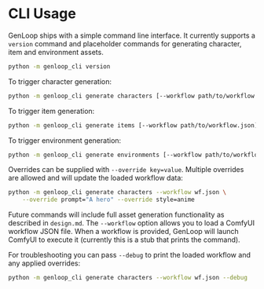 # CLI Usage

GenLoop ships with a simple command line interface. It currently supports a `version` command and placeholder commands for generating character, item and environment assets.

```bash
python -m genloop_cli version
```

To trigger character generation:

```bash
python -m genloop_cli generate characters [--workflow path/to/workflow.json]
```

To trigger item generation:

```bash
python -m genloop_cli generate items [--workflow path/to/workflow.json]
```

To trigger environment generation:

```bash
python -m genloop_cli generate environments [--workflow path/to/workflow.json]
```

Overrides can be supplied with `--override key=value`. Multiple overrides are
allowed and will update the loaded workflow data:

```bash
python -m genloop_cli generate characters --workflow wf.json \
    --override prompt="A hero" --override style=anime
```

Future commands will include full asset generation functionality as described in `design.md`.
The `--workflow` option allows you to load a ComfyUI workflow JSON file.
When a workflow is provided, GenLoop will launch ComfyUI to execute it (currently this is a stub that prints the command).

For troubleshooting you can pass `--debug` to print the loaded workflow and any applied overrides:

```bash
python -m genloop_cli generate characters --workflow wf.json --debug
```
